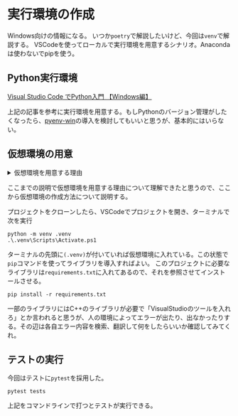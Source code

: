 # 実行環境の作成

Windows向けの情報になる。
いつか`poetry`で解説したいけど、今回は`venv`で解説する。
VSCodeを使ってローカルで実行環境を用意するシナリオ。Anacondaは使わないでpipを使う。

## Python実行環境

[Visual Studio Code でPython入門 【Windows編】](https://www.python.jp/python_vscode/windows/index.html)

上記の記事を参考に実行環境を用意する。もしPythonのバージョン管理がしたくなったら、[pyenv-win](https://github.com/pyenv-win/pyenv-win)の導入を検討してもいいと思うが、基本的にはいらない。

## 仮想環境の用意

<details>
<summary>仮想環境を用意する理由</summary>

Pythonは様々なライブラリが豊富で、それらを使って開発ができるのが特徴だ。反面、それらのバージョンや依存関係を管理をしないと、うまく動かなくなる。
`pip`などのパッケージ管理ソフトはそれらの依存関係やバージョンをいい感じに管理してくれる。

しかしながら、プロジェクトによって使われるライブラリのバージョンが異なると、作業中に別プロジェクトの作業に移ると、プロジェクト間のバージョンの違いでコードが動かなくなる。そこでプロジェクトごとに仮想環境を用意して、プロジェクトごとにライブラリとそのバージョンを管理しようというのが仮想環境を用意する理由だ。

---

</details>

ここまでの説明で仮想環境を用意する理由について理解できたと思うので、ここから仮想環境の作成方法について説明する。

プロジェクトをクローンしたら、VSCodeでプロジェクトを開き、ターミナルで次を実行

    python -m venv .venv
    .\.venv\Scripts\Activate.ps1

ターミナルの先頭に`(.venv)`が付いていれば仮想環境に入れている。この状態で`pip`コマンドを使ってライブラリを導入すればよい。
このプロジェクトに必要なライブラリは`requirements.txt`に入れてあるので、それを参照させてインストールさせる。

    pip install -r requirements.txt

一部のライブラリにはC++のライブラリが必要で「VisualStudioのツールを入れろ」とか言われると思うが、人の環境によってエラーが出たり、出なかったりする。その辺は各自エラー内容を検索、翻訳して何をしたらいいか確認してみてくれ。

## テストの実行

今回はテストに`pytest`を採用した。

    pytest tests

上記をコマンドラインで打つとテストが実行できる。

